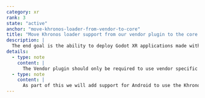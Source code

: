 ```yaml
---
category: xr
rank: 3
state: "active"
anchor: "move-khronos-loader-from-vendor-to-core"
title: "Move Khronos loader support from our vendor plugin to the core of the Godot"
description: |
  The end goal is the ability to deploy Godot XR applications made with the executable downloaded from the website on any Android OpenXR conformant device.
details:
  - type: note
    content: |
      The Vendor plugin should only be required to use vendor specific features.
  - type: note
    content: |
      As part of this we will add support for Android to use the Khronos loader.
---
```

